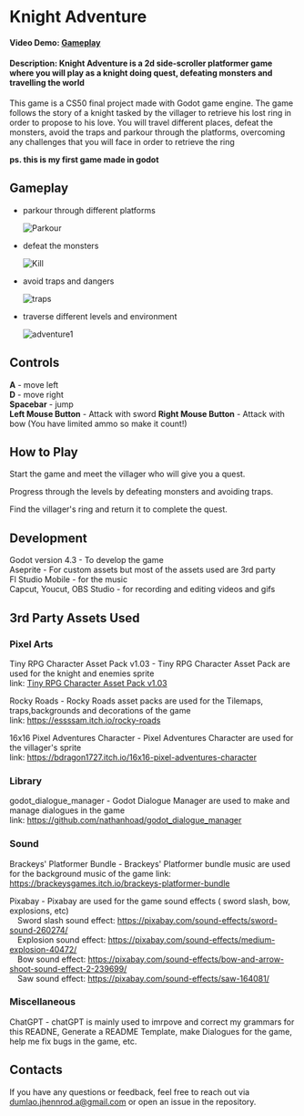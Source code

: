 
# Knight Adventure
#### Video Demo:  [Gameplay](https://youtu.be/yGzxpi4Undk?si=rinIOEplczQ-1FHD)
#### Description:  __Knight Adventure__ is a 2d side-scroller platformer game where you will play as a knight doing quest, defeating monsters and travelling the world

This game is a CS50 final project made with Godot game engine. The  game follows the story of a knight tasked by the villager to retrieve his lost ring in order to propose to his love. You will travel different places, defeat the monsters, avoid the traps and parkour through the platforms, overcoming any challenges that you will face in order to retrieve the ring

__ps. this is my first game made in godot__

## Gameplay
- parkour through different platforms


  ![Parkour](https://github.com/user-attachments/assets/b161cb7a-d318-4ae7-b302-892d092e86f7)

 
- defeat the monsters

   ![Kill](https://github.com/user-attachments/assets/a6492a97-4c19-43b2-9841-80af96f1f891)

  
- avoid traps and dangers


  ![traps](https://github.com/user-attachments/assets/01bd95ab-00bb-4120-a309-4e12c1902962)


- traverse different levels and environment


  ![adventure1](https://github.com/user-attachments/assets/fa0f3139-7b8b-44e9-9715-42c8c169caf1)


## Controls
__A__ - move left </br>
__D__ - move right </br>
__Spacebar__ - jump </br>
__Left Mouse Button__ - Attack with sword
__Right Mouse Button__ - Attack with bow (You have limited ammo so make it count!)

## How to Play

Start the game and meet the villager who will give you a quest.

Progress through the levels by defeating monsters and avoiding traps.

Find the villager's ring and return it to complete the quest.

## Development
Godot version 4.3 - To develop the game </br>
Aseprite - For custom assets but most of the assets used are 3rd party </br>
Fl Studio Mobile - for the music </br>
Capcut, Youcut, OBS Studio - for recording and editing videos and gifs </br>


## 3rd Party Assets Used

### Pixel Arts
Tiny RPG Character Asset Pack v1.03 - Tiny RPG Character Asset Pack are used for the knight and enemies sprite <br>
link: [Tiny RPG Character Asset Pack v1.03](https://zerie.itch.io/tiny-rpg-character-asset-pack)

Rocky Roads - Rocky Roads asset packs are used for the Tilemaps, traps,backgrounds and decorations of the game </br>
link: https://essssam.itch.io/rocky-roads

16x16 Pixel Adventures Character - Pixel Adventures Character are used for the villager's sprite </br>
link: https://bdragon1727.itch.io/16x16-pixel-adventures-character


### Library
godot_dialogue_manager - Godot Dialogue Manager are used to make and manage dialogues in the game </br>
link: https://github.com/nathanhoad/godot_dialogue_manager

### Sound
Brackeys' Platformer Bundle - Brackeys' Platformer bundle music are used for the background music of the game
link: https://brackeysgames.itch.io/brackeys-platformer-bundle

Pixabay - Pixabay are used for the game sound effects ( sword slash, bow, explosions, etc) </br>
  &emsp;Sword slash sound effect: https://pixabay.com/sound-effects/sword-sound-260274/ </br>
   &emsp;Explosion sound effect: https://pixabay.com/sound-effects/medium-explosion-40472/ </br>
  &emsp;Bow sound effect: https://pixabay.com/sound-effects/bow-and-arrow-shoot-sound-effect-2-239699/ </br>
  &emsp;Saw sound effect: https://pixabay.com/sound-effects/saw-164081/ </br>

### Miscellaneous
ChatGPT - chatGPT is mainly used to imrpove and correct my grammars for this READNE, Generate a README Template, make Dialogues for the game, help me fix bugs in the game, etc.


## Contacts
If you have any questions or feedback, feel free to reach out via dumlao.jhennrod.a@gmail.com or open an issue in the repository.
